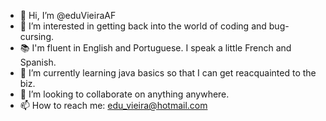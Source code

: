 - 👋 Hi, I’m @eduVieiraAF
- 👀 I’m interested in getting back into the world of coding and bug-cursing.
- 📚 I'm fluent in English and Portuguese. I speak a little French and Spanish.
- 🌱 I’m currently learning java basics so that I can get reacquainted to the biz.
- 🧩 I’m looking to collaborate on anything anywhere.
- 📫 How to reach me: edu_vieira@hotmail.com

<!---
eduVieiraAF/eduVieiraAF is a ✨ special ✨ repository because its `README.md` (this file) appears on your GitHub profile.
You can click the Preview link to take a look at your changes.
--->
